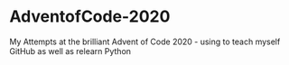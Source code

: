 # AdventofCode-2020
My Attempts at the brilliant Advent of Code 2020 - using to teach myself GitHub as well as relearn Python
